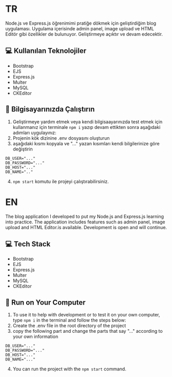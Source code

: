 # TR
Node.js ve Express.js öğrenimimi pratiğe dökmek için geliştirdiğim blog uygulaması. Uygulama içerisinde admin panel, image upload ve HTML Editör gibi özellikler de 
bulunuyor. Geliştirmeye açıktır ve devam edecektir. 
## 💻 Kullanılan Teknolojiler
- Bootstrap
- EJS
- Express.js
- Multer
- MySQL
- CKEditor

## 🚀 Bilgisayarınızda Çalıştırın
1. Geliştirmeye yardım etmek veya kendi bilgisaayarınızda test etmek için kullanmanız için terminale ``npm i`` yazıp devam ettikten sonra aşağıdaki adımları uygulayınız:
2. Projenin kök dizinine .env dosyasını oluşturun
3. aşağıdaki kısmı kopyala ve "..." yazan kısımları kendi bilgilerinize göre değiştirin
```
DB_USER="..."
DB_PASSWORD="..."
DB_HOST="..."
DB_NAME=".."
```
4. ``npm start`` komutu ile projeyi çalıştırabilirsiniz. 

# EN
The blog application I developed to put my Node.js and Express.js learning into practice. The application includes features such as admin panel, image upload and HTML Editor.is available. Development is open and will continue.
## 💻 Tech Stack
- Bootstrap
- EJS
- Express.js
- Multer
- MySQL
- CKEditor

## 🚀 Run on Your Computer
1. To use it to help with development or to test it on your own computer, type ``npm i`` in the terminal and follow the steps below:
2. Create the .env file in the root directory of the project
3. copy the following part and change the parts that say "..." according to your own information
```
DB_USER="..."
DB_PASSWORD="..."
DB_HOST="..."
DB_NAME="..."
```
4. You can run the project with the ``npm start`` command.
